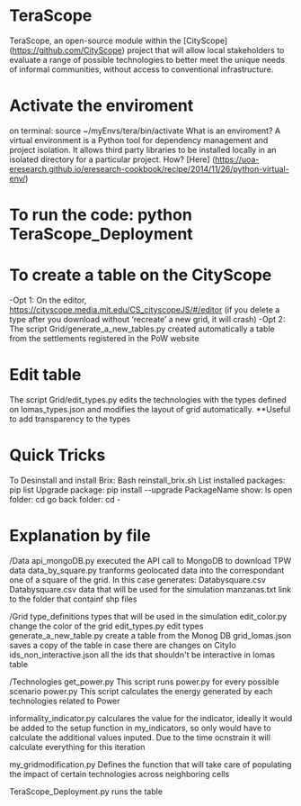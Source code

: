 # TeraScope
TeraScope, an open-source module within the [CityScope] (https://github.com/CityScope) project that will allow local stakeholders to evaluate a range of possible technologies to better meet the unique needs of informal communities, without access to conventional infrastructure. 


# Activate the enviroment
on terminal: source ~/myEnvs/tera/bin/activate
What is an enviroment?  A virtual environment is a Python tool for dependency management and project isolation. It allows third party libraries to be installed locally in an isolated directory for a particular project.
How? [Here] (https://uoa-eresearch.github.io/eresearch-cookbook/recipe/2014/11/26/python-virtual-env/) 

# To run the code: python TeraScope_Deployment

# To create a table on the CityScope
-Opt 1: On the editor, https://cityscope.media.mit.edu/CS_cityscopeJS/#/editor (if you delete a type after you download without ‘recreate’ a new grid, it will crash)
-Opt 2: The script Grid/generate_a_new_tables.py created automatically a table from the settlements registered in the PoW website

# Edit table
The script Grid/edit_types.py edits the technologies with the types defined on lomas_types.json and modifies the layout of grid automatically. **Useful to add transparency to the types


# Quick Tricks
To Desinstall and install Brix: Bash reinstall_brix.sh
List installed packages: pip list
Upgrade package: pip install --upgrade PackageName
show: ls
open folder: cd
go back folder: cd -


# Explanation by file

/Data
api_mongoDB.py executed the API call to MongoDB to download TPW data
data_by_square.py tranforms geolocated data into the correspondant one of a square of the grid. In this case generates: Databysquare.csv
Databysquare.csv data that will be used for the simulation
manzanas.txt link to the folder that containf shp files

/Grid
type_definitions types that will be used in the simulation
edit_color.py change the color of the grid
edit_types.py edit types
generate_a_new_table.py create a table from the Monog DB
grid_lomas.json saves a copy of the table in case there are changes on CityIo
ids_non_interactive.json all the ids that shouldn't be interactive in lomas table

/Technologies
get_power.py This script runs power.py for every possible scenario
power.py This script calculates the energy generated by each technologies related to Power

informality_indicator.py calculares the value for the indicator, ideally it would be added to the setup function in my_indicators, so only would have to calculate the additional values inputed. Due to the time ocnstrain it will calculate everything for this iteration

my_gridmodification.py Defines the function that will take care of populating the impact of certain technologies across neighboring cells

TeraScope_Deployment.py runs the table
